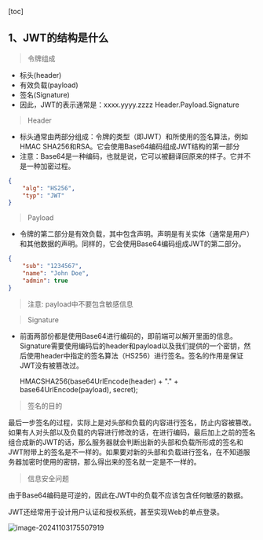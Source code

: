[toc]

## 1、JWT的结构是什么

> 令牌组成

- 标头(header)
- 有效负载(payload)
- 签名(Signature)
- 因此，JWT的表示通常是：xxxx.yyyy.zzzz    Header.Payload.Signature

> Header

- 标头通常由两部分组成：令牌的类型（即JWT）和所使用的签名算法，例如HMAC SHA256和RSA。它会使用Base64编码组成JWT结构的第一部分
- 注意：Base64是一种编码，也就是说，它可以被翻译回原来的样子。它并不是一种加密过程。

```json
{
    "alg": "HS256",
    "typ": "JWT"
}
```

> Payload

- 令牌的第二部分是有效负载，其中包含声明。声明是有关实体（通常是用户）和其他数据的声明。同样的，它会使用Base64编码组成JWT的第二部分。

```json
{
    "sub": "1234567",
    "name": "John Doe",
    "admin": true
}
```

> 注意: payload中不要包含敏感信息

> Signature

- 前面两部份都是使用Base64进行编码的，即前端可以解开里面的信息。Signature需要使用编码后的header和payload以及我们提供的一个密钥，然后使用header中指定的签名算法（HS256）进行签名。签名的作用是保证JWT没有被篡改过。

  HMACSHA256(base64UrlEncode(header) + "." + base64UrlEncode(payload), secret);

> 签名的目的

最后一步签名的过程，实际上是对头部和负载的内容进行签名，防止内容被篡改。如果有人对头部以及负载的内容进行修改的话，在进行编码，最后加上之前的签名组合成新的JWT的话，那么服务器就会判断出新的头部和负载所形成的签名和JWT附带上的签名是不一样的。如果要对新的头部和负载进行签名，在不知道服务器加密时使用的密钥，那么得出来的签名就一定是不一样的。

> 信息安全问题

由于Base64编码是可逆的，因此在JWT中的负载不应该包含任何敏感的数据。

JWT还经常用于设计用户认证和授权系统，甚至实现Web的单点登录。

![image-20241103175507919](https://fastly.jsdelivr.net/gh/lqyspace/mypic@master/img1/202411031755020.png)